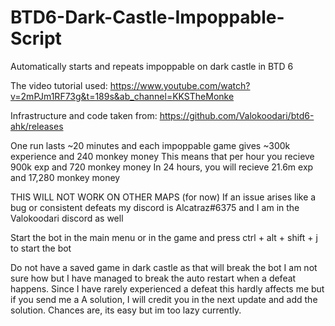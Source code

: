 # BTD6-Dark-Castle-Impoppable-Script
Automatically starts and repeats impoppable on dark castle in BTD 6



The video tutorial used: https://www.youtube.com/watch?v=2mPJm1RF73g&t=189s&ab_channel=KKSTheMonke


Infrastructure and code taken from: https://github.com/Valokoodari/btd6-ahk/releases

One run lasts ~20 minutes and each impoppable game gives ~300k experience and 240 monkey money
This means that per hour you recieve 900k exp and 720 monkey money
In 24 hours, you will recieve 21.6m exp and 17,280 monkey money

THIS WILL NOT WORK ON OTHER MAPS (for now)
If an issue arises like a bug or consistent defeats my discord is Alcatraz#6375 and I am in the Valokoodari discord as well


Start the bot in the main menu or in the game and press ctrl + alt + shift + j to start the bot



Do not have a saved game in dark castle as that will break the bot
I am not sure how but I have managed to break the auto restart when a defeat happens. Since I have rarely experienced a defeat this hardly affects me but if you send me a
A solution, I will credit you in the next update and add the solution. Chances are, its easy but im too lazy currently. 
